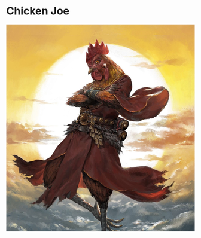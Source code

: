 # Chicken Joe
![Chicken Joe](https://github.com/CGavinMullis/Oliran-Github/blob/main/Characters/NPCs/Generic-NPCs/Chicken-Joe/Chicken-Joe.jpg)